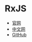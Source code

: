 # RxJS
* [官网](https://rxjs.dev/)
* [中文网](https://cn.rx.js.org/)
* [GitHub](https://github.com/ReactiveX/rxjs)
